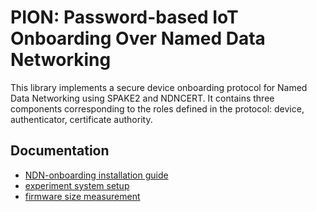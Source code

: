 # PION: Password-based IoT Onboarding Over Named Data Networking

This library implements a secure device onboarding protocol for Named Data Networking using SPAKE2 and NDNCERT.
It contains three components corresponding to the roles defined in the protocol: device, authenticator, certificate authority.

## Documentation

* [NDN-onboarding installation guide](docs/INSTALL.md)
* [experiment system setup](docs/expsetup.md)
* [firmware size measurement](docs/size.md)

